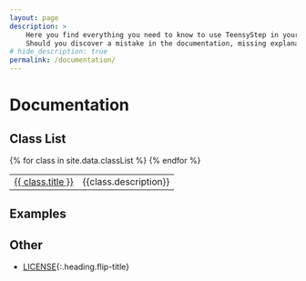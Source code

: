 ```yaml
---
layout: page
description: >  
    Here you find everything you need to know to use TeensyStep in your projects. 
    Should you discover a mistake in the documentation, missing explanations or a bug in general, feel free to [open an issue](https://github.com/luni64/TeensyStep/issues) on GitHub.
# hide_description: true
permalink: /documentation/
---
```

# Documentation
## Class List

<table>
{% for class in site.data.classList %}
  <tr>
    <td> <a href="{{ class.link }}">{{ class.title }}</a></td>
    <td>{{class.description}}</td>
  </tr>  
{% endfor %}
</table>


## Examples


## Other
* [LICENSE](LICENCE){:.heading.flip-title} 


